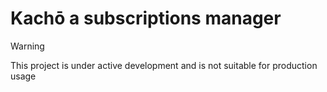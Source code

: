 # Kachō a subscriptions manager

> [!WARNING]
> This project is under active development and is not suitable for production usage